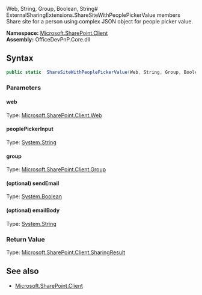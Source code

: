 Web, String, Group, Boolean, String# ExternalSharingExtensions.ShareSiteWithPeoplePickerValue members
Share site for a person using complex JSON object for people picker value.  

**Namespace:** [Microsoft.SharePoint.Client](Microsoft.SharePoint.Client.md)  
**Assembly:** OfficeDevPnP.Core.dll  
## Syntax
```C#
public static  ShareSiteWithPeoplePickerValue(Web, String, Group, Boolean, String)
```
### Parameters
#### web
Type: [Microsoft.SharePoint.Client.Web](Microsoft.SharePoint.Client.Web.md) 
#### 
#### peoplePickerInput
Type: [System.String](System.String.md) 
#### 
#### group
Type: [Microsoft.SharePoint.Client.Group](Microsoft.SharePoint.Client.Group.md) 
#### 
#### (optional) sendEmail
Type: [System.Boolean](System.Boolean.md) 
#### 
#### (optional) emailBody
Type: [System.String](System.String.md) 
#### 
### Return Value
Type: [Microsoft.SharePoint.Client.SharingResult](Microsoft.SharePoint.Client.SharingResult.md)
## See also
- [Microsoft.SharePoint.Client](Microsoft.SharePoint.Client.md)
